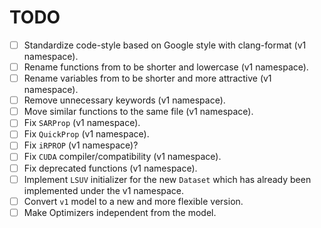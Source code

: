 # TODO

- [ ] Standardize code-style based on Google style with clang-format (v1 namespace).
- [ ] Rename functions from to be shorter and lowercase (v1 namespace).
- [ ] Rename variables from to be shorter and more attractive (v1 namespace).
- [ ] Remove unnecessary keywords (v1 namespace).
- [ ] Move similar functions to the same file (v1 namespace).
- [ ] Fix `SARProp` (v1 namespace).
- [ ] Fix `QuickProp` (v1 namespace).
- [ ] Fix `iRPROP` (v1 namespace)?
- [ ] Fix `CUDA` compiler/compatibility (v1 namespace).
- [ ] Fix deprecated functions (v1 namespace).
- [ ] Implement `LSUV` initializer for the new `Dataset` which has already been implemented under the v1 namespace.
- [ ] Convert `v1` model to a new and more flexible version.
- [ ] Make Optimizers independent from the model.